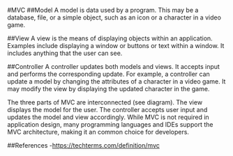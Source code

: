 #MVC
##Model
A model is data used by a program. This may be a database, file, or a simple object, such as an icon or a character in a video game.

##View
A view is the means of displaying objects within an application. Examples include displaying a window or buttons or text within a window. It includes anything that the user can see.

##Controller
A controller updates both models and views. It accepts input and performs the corresponding update. For example, a controller can update a model by changing the attributes of a character in a video game. It may modify the view by displaying the updated character in the game.

The three parts of MVC are interconnected (see diagram). The view displays the model for the user. The controller accepts user input and updates the model and view accordingly. While MVC is not required in application design, many programming languages and IDEs support the MVC architecture, making it an common choice for developers.

##References
-https://techterms.com/definition/mvc